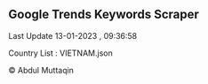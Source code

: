 

## Google Trends Keywords Scraper 
 
Last Update 13-01-2023 , 09:36:58

Country List :
VIETNAM.json



© Abdul Muttaqin 
